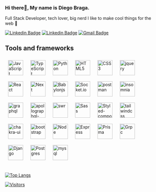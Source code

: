 ### Hi there👋, My name is Diego Braga.

Full Stack Developer, tech lover, big nerd I like to make cool things for the web 🤷‍

[![Linkedin Badge](https://img.shields.io/badge/-LinkedIn-blue?style=flat-square&logo=Linkedin&logoColor=white&link=https://www.linkedin.com/in/diebraga/)](https://www.linkedin.com/in/diebraga/)
[![Linkedin Badge](https://img.shields.io/badge/-Instagram-purple?style=flat-square&logo=Instagram&logoColor=white&link=https://www.linkedin.com/in/diebraga/)](https://www.instagram.com/diebraga/)
[![Gmail Badge](https://img.shields.io/badge/-Gmail-c14438?style=flat-square&logo=Gmail&logoColor=white&link=mailto:diebraga.developer@gmail.com)](mailto:diebraga.developer@gmail.com)


 ## Tools and frameworks  
<div>  
<img style="margin: 10px" src="https://profilinator.rishav.dev/skills-assets/javascript-original.svg" alt="JavaScript" height="50" />  
<img style="margin: 10px" src="https://profilinator.rishav.dev/skills-assets/typescript-original.svg" alt="TypeScript" height="50" />  
<img style="margin: 10px" src="https://github.com/python.png" alt="Python" height="50" />  
<img style="margin: 10px" src="https://profilinator.rishav.dev/skills-assets/html5-original-wordmark.svg" alt="HTML5" height="50" />  
<img style="margin: 10px" src="https://profilinator.rishav.dev/skills-assets/css3-original-wordmark.svg" alt="CSS3" height="50" />  
<img style="margin: 10px" src="https://github.com/jquery.png" alt="jquery" height="50" />  
<img style="margin: 10px" src="https://github.com/reactjs.png" alt="React" height="50" />  
<img style="margin: 10px" src="https://camo.githubusercontent.com/92ec9eb7eeab7db4f5919e3205918918c42e6772562afb4112a2909c1aaaa875/68747470733a2f2f6173736574732e76657263656c2e636f6d2f696d6167652f75706c6f61642f76313630373535343338352f7265706f7369746f726965732f6e6578742d6a732f6e6578742d6c6f676f2e706e67" alt="Next" height="50" /> 
<img style="margin: 10px" src="https://github.com/BabylonJS.png" alt="Babylonjs" height="50" />  
<img style="margin: 10px" src="https://github.com/socketio.png" alt="Socket.io" height="50" />  
<img style="margin: 10px" src="https://github.com/postmanlabs.png" alt="postman" height="50" />  
<img style="margin: 10px" src="https://cms-react-testing.cdn.prismic.io/cms-react-testing/fd794b96-f464-432b-b79a-bf99341b2143_insomnia-logo-bug.svg" alt="insomnia" height="50" />  
<img style="margin: 10px" src="https://github.com/graphql.png" alt="graphql" height="50" />  
<img style="margin: 10px" src="https://github.com/apollographql.png" alt="apollographql-client" height="50" />  
<img style="margin: 10px" src="https://storage.googleapis.com/zenn-user-upload/topics/3b79c3ba2c.jpeg" alt="swr" height="50" />  
<img style="margin: 10px" src="https://github.com/sass.png" alt="Sass" height="50" /> 
<img style="margin: 10px" src="https://github.com/styled-components.png" alt="Styled-components" height="50" /> 
<img style="margin: 10px" src="https://github.com/tailwindlabs.png" alt="tailwindcss" height="50" />  
<img style="margin: 10px" src="https://github.com/chakra-ui.png" alt="chakra-ui" height="50" />  
<img style="margin: 10px" src="https://github.com/twbs.png" alt="bootstrap" height="50" />  
<img style="margin: 10px" src="https://github.com/nodejs.png" alt="Node" height="50" />  
<img style="margin: 10px" src="https://github.com/expressjs.png" alt="Express" height="50" />  
<img style="margin: 10px" src="https://github.com/prisma.png" alt="Prisma" height="50" />  
<img style="margin: 10px" src="https://github.com/grpc.png" alt="Grpc" height="50" />  
<img style="margin: 10px" src="https://github.com/django.png" alt="Django" height="50" />  
<img style="margin: 10px" src="https://github.com/postgres.png" alt="Postgres" height="50" />  
<img style="margin: 10px" src="https://github.com/mysql.png" alt="mysql" height="50" />  
</div></td><td valign="top" width="33%">

  <br/>
   
[![Top Langs](https://github-readme-stats.vercel.app/api/top-langs/?username=diebraga&layout=compact&theme=dark)](https://github.com/diebraga/github-readme-stats)
<br/>

[![Visitors](https://visitor-badge.glitch.me/badge?page_id=github/diebraga)](https://github.com/diebraga)
